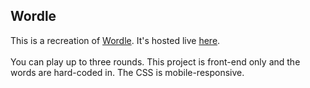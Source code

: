 ## Wordle

This is a recreation of [Wordle](https://www.nytimes.com/games/wordle/index.html). It's hosted live [here](https://wordle-4lq.pages.dev).<br/><br/>
You can play up to three rounds. This project is front-end only and the words are hard-coded in. The CSS is mobile-responsive.